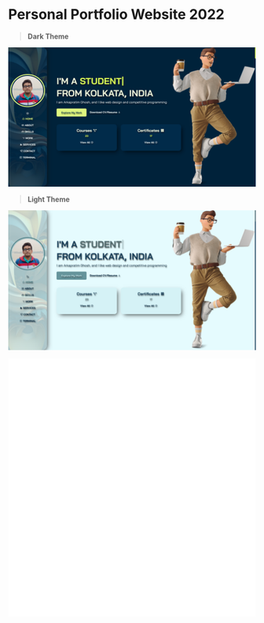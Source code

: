 # Personal Portfolio Website 2022

> <b>Dark Theme</b>
> 
![Dark theme](https://github.com/arkapg211002/arkapg211002.github.io/blob/main/s1.png)

> <b>Light Theme</b>
> 
![Light theme](https://github.com/arkapg211002/arkapg211002.github.io/blob/main/s2.png)

![Page Speed](https://github.com/arkapg211002/arkapg211002/blob/main/metrics.plugin.pagespeed.screenshot.svg)
